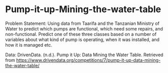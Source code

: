 # Pump-it-up-Mining-the-water-table

Problem Statement: Using data from Taarifa and the Tanzanian Ministry of Water to predict which pumps are functional, which need some repairs, and non-functional. 
                   Predict one of these three classes based on a number of variables about what kind of pump is operating, when it was installed, and how it is managed etc. 

Data: DrivenData. (n.d.). Pump it Up: Data Mining the Water Table. 
      Retrieved from https://www.drivendata.org/competitions/7/pump-it-up-data-mining-the-water-table/
